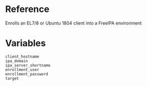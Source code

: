# Reference
Enrolls an EL7/8 or Ubuntu 1804 client into a FreeIPA environment

# Variables
```
client_hostname
ipa_domain
ipa_server_shortname
enrollment_user
enrollment_password
target
```
